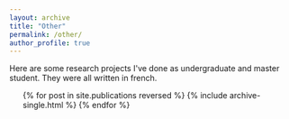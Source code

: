```yaml
---
layout: archive
title: "Other"
permalink: /other/
author_profile: true
---
```


Here are some research projects I've done as undergraduate and master student. They were all written in french.


  <ul>{% for post in site.publications reversed %}
    {% include archive-single.html %}
  {% endfor %}</ul>

